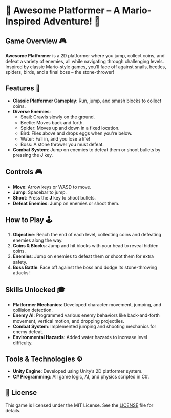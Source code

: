 # 🌟 Awesome Platformer – A Mario-Inspired Adventure! 🍄

## Game Overview 🎮
**Awesome Platformer** is a 2D platformer where you jump, collect coins, and defeat a variety of enemies, all while navigating through challenging levels. Inspired by classic Mario-style games, you’ll face off against snails, beetles, spiders, birds, and a final boss – the stone-thrower!

## Features 🚀
- **Classic Platformer Gameplay**: Run, jump, and smash blocks to collect coins.
- **Diverse Enemies**:
  - Snail: Crawls slowly on the ground.
  - Beetle: Moves back and forth.
  - Spider: Moves up and down in a fixed location.
  - Bird: Flies above and drops eggs when you're below.
  - Water: Fall in, and you lose a life!
  - Boss: A stone thrower you must defeat.
- **Combat System**: Jump on enemies to defeat them or shoot bullets by pressing the **J** key.

## Controls 🎮
- **Move**: Arrow keys or WASD to move.
- **Jump**: Spacebar to jump.
- **Shoot**: Press the **J** key to shoot bullets.
- **Defeat Enemies**: Jump on enemies or shoot them.

## How to Play 🕹️
1. **Objective**: Reach the end of each level, collecting coins and defeating enemies along the way.
2. **Coins & Blocks**: Jump and hit blocks with your head to reveal hidden coins.
3. **Enemies**: Jump on enemies to defeat them or shoot them for extra safety.
4. **Boss Battle**: Face off against the boss and dodge its stone-throwing attacks!

## Skills Unlocked 🎓
- **Platformer Mechanics**: Developed character movement, jumping, and collision detection.
- **Enemy AI**: Programmed various enemy behaviors like back-and-forth movement, vertical motion, and dropping projectiles.
- **Combat System**: Implemented jumping and shooting mechanics for enemy defeat.
- **Environmental Hazards**: Added water hazards to increase level difficulty.

## Tools & Technologies ⚙️
- **Unity Engine**: Developed using Unity’s 2D platformer system.
- **C# Programming**: All game logic, AI, and physics scripted in C#.


## 📄 License

This game is licensed under the MIT License. See the [LICENSE](https://github.com/YoustinaMitsho/Unity-Projects/blob/main/LICENSE.md) file for details.
